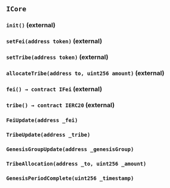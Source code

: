 ## `ICore`






### `init()` (external)





### `setFei(address token)` (external)





### `setTribe(address token)` (external)





### `allocateTribe(address to, uint256 amount)` (external)





### `fei() → contract IFei` (external)





### `tribe() → contract IERC20` (external)






### `FeiUpdate(address _fei)`





### `TribeUpdate(address _tribe)`





### `GenesisGroupUpdate(address _genesisGroup)`





### `TribeAllocation(address _to, uint256 _amount)`





### `GenesisPeriodComplete(uint256 _timestamp)`







